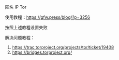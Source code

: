 匿名 IP Tor

使用教程：https://gfw.press/blog/?p=3256


按照上述教程设置失败

解决问题教程：

1. https://trac.torproject.org/projects/tor/ticket/19408
2. https://bridges.torproject.org/